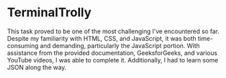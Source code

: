 # TerminalTrolly

This task proved to be one of the most challenging I've encountered so far. Despite my familiarity with HTML, CSS, and JavaScript, it was both time-consuming and demanding, particularly the JavaScript portion. With assistance from the provided documentation, GeeksforGeeks, and various YouTube videos, I was able to complete it. Additionally, I had to learn some JSON along the way.